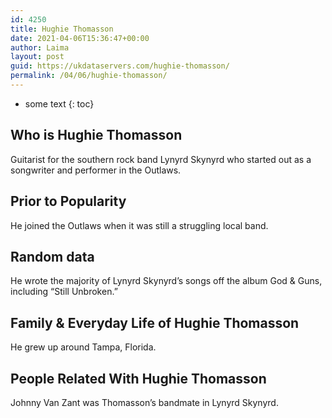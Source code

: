 ```yaml
---
id: 4250
title: Hughie Thomasson
date: 2021-04-06T15:36:47+00:00
author: Laima
layout: post
guid: https://ukdataservers.com/hughie-thomasson/
permalink: /04/06/hughie-thomasson/
---
```


* some text
{: toc}


## Who is Hughie Thomasson
                  
                  
                  
Guitarist for the southern rock band Lynyrd Skynyrd who started out as a songwriter and performer in the Outlaws.
                  
              
            
              
            
                
                
                
## Prior to Popularity
                  
                  
                  
He joined the Outlaws when it was still a struggling local band.
                  
              
            
              
            
                
                
                
## Random data
                  
                  
                  
He wrote the majority of Lynyrd Skynyrd&#8217;s songs off the album God & Guns, including &#8220;Still Unbroken.&#8221;
                  
              
            
              
            
                
                
                
## Family & Everyday Life of Hughie Thomasson
                  
                  
                  
He grew up around Tampa, Florida.
                  
              
            
              
            
                
                
                
## People Related With Hughie Thomasson
                  
                  
                  
Johnny Van Zant was Thomasson&#8217;s bandmate in Lynyrd Skynyrd.
                  
              
            
              
            
                
              
            
              
              
            
            
              
            
          
          
          